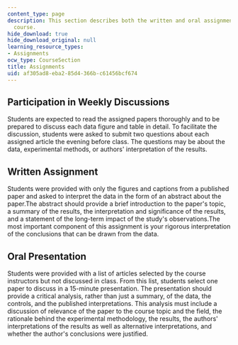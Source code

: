 ```yaml
---
content_type: page
description: This section describes both the written and oral assignments for the
  course.
hide_download: true
hide_download_original: null
learning_resource_types:
- Assignments
ocw_type: CourseSection
title: Assignments
uid: af305ad8-eba2-85d4-366b-c61456bcf674
---
```


Participation in Weekly Discussions
-----------------------------------

Students are expected to read the assigned papers thoroughly and to be prepared to discuss each data figure and table in detail. To facilitate the discussion, students were asked to submit two questions about each assigned article the evening before class. The questions may be about the data, experimental methods, or authors' interpretation of the results.

Written Assignment
------------------

Students were provided with only the figures and captions from a published paper and asked to interpret the data in the form of an abstract about the paper.The abstract should provide a brief introduction to the paper's topic, a summary of the results, the interpretation and significance of the results, and a statement of the long-term impact of the study's observations.The most important component of this assignment is your rigorous interpretation of the conclusions that can be drawn from the data.

Oral Presentation
-----------------

Students were provided with a list of articles selected by the course instructors but not discussed in class. From this list, students select one paper to discuss in a 15-minute presentation. The presentation should provide a critical analysis, rather than just a summary, of the data, the controls, and the published interpretations. This analysis must include a discussion of relevance of the paper to the course topic and the field, the rationale behind the experimental methodology, the results, the authors' interpretations of the results as well as alternative interpretations, and whether the author's conclusions were justified.